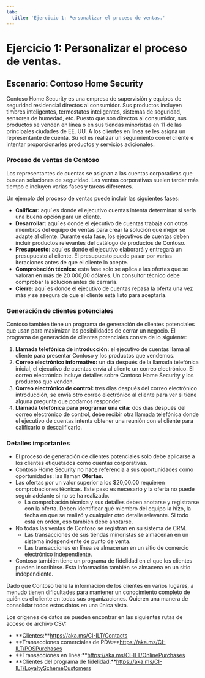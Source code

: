 ```yaml
---
lab:
  title: 'Ejercicio 1: Personalizar el proceso de ventas.'
---
```


# Ejercicio 1: Personalizar el proceso de ventas.

## Escenario: Contoso Home Security 
Contoso Home Security es una empresa de supervisión y equipos de seguridad residencial directos al consumidor. Sus productos incluyen timbres inteligentes, termostatos inteligentes, sistemas de seguridad, sensores de humedad, etc. Puesto que son directos al consumidor, sus productos se venden en línea o en sus tiendas minoristas en 11 de las principales ciudades de EE. UU. A los clientes en línea se les asigna un representante de cuenta. Su rol es realizar un seguimiento con el cliente e intentar proporcionarles productos y servicios adicionales. 

### Proceso de ventas de Contoso
Los representantes de cuentas se asignan a las cuentas corporativas que buscan soluciones de seguridad. Las ventas corporativas suelen tardar más tiempo e incluyen varias fases y tareas diferentes.

Un ejemplo del proceso de ventas puede incluir las siguientes fases:

-   **Calificar:** aquí es donde el ejecutivo cuentas intenta determinar si sería una buena opción para un cliente.
-   **Desarrollar:** aquí es donde el ejecutivo de cuentas trabaja con otros miembros del equipo de ventas para crear la solución que mejor se adapte al cliente. Durante esta fase, los ejecutivos de cuentas deben incluir productos relevantes del catálogo de productos de Contoso.
-   **Presupuesto:** aquí es donde el ejecutivo elaborará y entregará un presupuesto al cliente. El presupuesto puede pasar por varias iteraciones antes de que el cliente lo acepte.
-   **Comprobación técnica:** esta fase solo se aplica a las ofertas que se valoran en más de 20 000,00 dólares. Un consultor técnico debe comprobar la solución antes de cerrarla.
-   **Cierre:** aquí es donde el ejecutivo de cuentas repasa la oferta una vez más y se asegura de que el cliente está listo para aceptarla.

### Generación de clientes potenciales 
Contoso también tiene un programa de generación de clientes potenciales que usan para maximizar las posibilidades de cerrar un negocio. El programa de generación de clientes potenciales consta de lo siguiente:

1.  **Llamada telefónica de introducción:** el ejecutivo de cuentas llama al cliente para presentar Contoso y los productos que vendemos.
2.  **Correo electrónico informativo:** un día después de la llamada telefónica inicial, el ejecutivo de cuentas envía al cliente un correo electrónico. El correo electrónico incluye detalles sobre Contoso Home Security y los productos que venden.
3.  **Correo electrónico de control:** tres días después del correo electrónico introducción, se envía otro correo electrónico al cliente para ver si tiene alguna pregunta que podamos responder.
4.  **Llamada telefónica para programar una cita:** dos días después del correo electrónico de control, debe recibir otra llamada telefónica donde el ejecutivo de cuentas intenta obtener una reunión con el cliente para calificarlo o descalificarlo.

### Detalles importantes
-   El proceso de generación de clientes potenciales solo debe aplicarse a los clientes etiquetados como cuentas corporativas.
-   Contoso Home Security no hace referencia a sus oportunidades como oportunidades: las llaman **Ofertas.**
-   Las ofertas por un valor superior a los \$20,00.00 requieren comprobaciones técnicas. Este paso es necesario y la oferta no puede seguir adelante si no se ha realizado.
    -   La comprobación técnica y sus detalles deben anotarse y registrarse con la oferta. Deben identificar qué miembro del equipo la hizo, la fecha en que se realizó y cualquier otro detalle relevante. Si todo está en orden, eso también debe anotarse.
-   No todas las ventas de Contoso se registran en su sistema de CRM.
    -   Las transacciones de sus tiendas minoristas se almacenan en un sistema independiente de punto de venta.
    -   Las transacciones en línea se almacenan en un sitio de comercio electrónico independiente.
-   Contoso también tiene un programa de fidelidad en el que los clientes pueden inscribirse. Esta información también se almacena en un sitio independiente.

Dado que Contoso tiene la información de los clientes en varios lugares, a menudo tienen dificultades para mantener un conocimiento completo de quién es el cliente en todas sus organizaciones. Quieren una manera de consolidar todos estos datos en una única vista.

Los orígenes de datos se pueden encontrar en las siguientes rutas de acceso de archivo CSV:
- **Clientes:**https://aka.ms/CI-ILT/Contacts
- **Transacciones comerciales de PDV:**https://aka.ms/CI-ILT/POSPurchases
- **Transacciones en línea:**https://aka.ms/CI-ILT/OnlinePurchases
- **Clientes del programa de fidelidad:**https://aka.ms/CI-ILT/LoyaltySchemeCustomers

